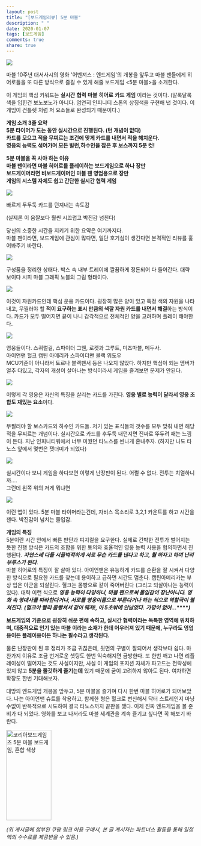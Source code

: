 ```yaml
---
layout: post
title: "[보드게임리뷰] 5분 마블"
description: " "
date: 2020-01-07
tags: [보드게임]
comments: true
share: true
---
```




![](https://post-phinf.pstatic.net/MjAxOTA0MThfMjgx/MDAxNTU1NTE0MzQ4NzAy.cJgIUsaTYT3KhDNboXnxpj-jC0d55SCHtMc8fyK-T8wg.qibgTlo0H5txDDZHoO3T6UshyNYfIAjqbFiysMugRG4g.JPEG/P20190416_235103440_96FC1EA7-FC24-4919-B7F5-BE118ED7A509.JPG?type=w1200)

  
  
마블 10주년 대서사시의 영화 '어벤져스 : 엔드게임'의 개봉을 앞두고 마블 팬들에게 히어로들을 또 다른 방식으로 즐길 수 있게 해줄 보드게임 <5분 마블>을 소개한다.  
  
이 게임의 핵심 키워드는  **실시간**  **협력**  **마블**  **히어로**  **카드**  **게임**  이라는 것이다.  (알록달록 색을 입힌건 보노보노가 아니다. 엄연히 인피니티 스톤의 상징색을 구현해 낸 것이다. 이 게임이 건틀렛 처럼 저 요소들로 완성되기 때문이다.)  
  
**게임 소개 3줄 요약**  
**5분 타이머가 도는 동안 실시간으로 진행된다. (턴 개념이 없다)**  
**카드를 모으고 적을 무찌르는 조건에 맞게 카드를 내면서 적을 해치운다.**  
**영웅의 능력도 섞어가며 모든 빌런,하수인을 잡은 후 보스까지 5분 컷!**  
  
**5분 마블을 꼭 사야 하는 이유**  
**마블 팬이라면 마블 히어로를 플레이하는 보드게임으로 하나 장만**  
**보드게이머라면 비보드게이머인 마블 팬 영업용으로 장만**  
**게임의 시스템 자체도 쉽고 간단한 실시간 협력 게임**  

![](https://post-phinf.pstatic.net/MjAxOTA0MjBfMjI0/MDAxNTU1NzM3NjA3NDk2.d77t6LiGNBiDpuFPr_KmNLaQliAoUoo1FaHbShQQek8g.SotpVhiSHCXjSaXRUVp0uDNFBlY50_qiBO8nuhBr3Wog.GIF/IMG_1983.GIF?type=w1200)

빠르게 두두둑 카드를 던져내는 속도감

  
(실제론 이 움짤보다 훨씬 시끄럽고 박진감 넘친다)  
  
당신의 소중한 시간을 지키기 위한 요약은 여기까지다.  
마블 팬이라면, 보드게임에 관심이 많다면, 일단 호기심이 생긴다면 본격적인 리뷰를 훑어봐주기 바란다.  
  

![](https://post-phinf.pstatic.net/MjAxOTA0MThfNyAg/MDAxNTU1NTE0MzQ5NDUw.j34cKje5Du-JPdZbFcJyPJlMbM22ZT3S9gWxFQDhjhgg.srd0P5Nee_rbCsCDEQd5vG5vYA-uPJF33llZ50KslUwg.JPEG/P20190416_235122528_3B328FC1-8DE0-4D6B-859B-03DEF89844E6.JPG?type=w1200)

구성품을 정리한 상태다. 박스 속 내부 트레이에 깔끔하게 정돈되어 다 들어간다. 대략 보이다 시피 마블 그래픽 노블의 그림 형태이다.

![](https://post-phinf.pstatic.net/MjAxOTA0MThfMjYx/MDAxNTU1NTE0MzQ5NTM3.KIgm5dhPu_BW1Mh5Y6ldrS8UOfLuVyLbnshY0Fc74gAg.QOFEbLkh55hhS-pochYCHOUc1X3Jpawz6qlQ-HYrMdUg.JPEG/P20190416_235437377_AF5EBEDE-B6BD-4D60-B939-F774E07B8220.JPG?type=w1200)

이것이 자원카드인데 핵심 운용 카드이다. 굉장히 많은 양이 있고 특정 색의 자원을 나타내고, 무찔러야 할  **적이 요구하는 표시 만큼의 색깔 자원 카드를 내면서 해결**하는 방식이다. 카드가 모두 떨어지면 끝이 나니 감각적으로 전체적인 양을 고려하며 플레이 해야한다.

![](https://post-phinf.pstatic.net/MjAxOTA0MThfMjA2/MDAxNTU1NTE0MzQ5Mjgz.iBtZB2pKzBdzLOfkXxjsHMCqZtqloLwtIC8fYgoOzDQg.Imt9Wm99-A-QIv2unNzTTDZthGfQRunuc9SihYuPbssg.JPEG/P20190416_235200853_10FAE5E9-B9EF-479A-AF42-A5D7695E832D.JPG?type=w1200)

영웅들이다. 스쿼럴걸, 스파이더 그웬, 로켓과 그루트, 미즈마블, 메두사.  
아이언맨 헐크 캡틴 아메리카 스파이더맨 블랙 위도우  
MCU기준이 아니라서 토르나 블랙팬서 등은 나오지 않았다. 하지만 핵심이 되는 멤버가 얼추 다있고, 각자의 개성이 살아나는 방식이라서 게임을 즐겨보면 문제가 안된다.

![](https://post-phinf.pstatic.net/MjAxOTA0MThfNDQg/MDAxNTU1NTE0MzQ4Nzgw.dsiy3axFvo4II4srL4_-Nxu4vrcDvJfV5SdoZc_IjmQg.PCaNTFc4m3Q_LpdN_yCDIoAIxQYIFCQEIkMNfgckvtMg.JPEG/P20190416_235326364_E7CF7C39-DC01-4D6F-A936-BB67853179EA.JPG?type=w1200)

이렇게 각 영웅은 자신의 특징을 살리는 카드를 가진다.  **영웅 별로 능력이 달라서 영웅 조합도 재밌는 요소**이다.

![](https://post-phinf.pstatic.net/MjAxOTA0MThfMjg3/MDAxNTU1NTE0MzQ4Njg3.exWKmI1B1yipf3f1niVgg1iib2zimyQiDM5uP166yuwg.PjwyExcBvTTNGD983ZZBJuUTm8Tyc6yTRaU0SoU03cwg.JPEG/P20190416_235255926_7057908D-3930-4F6D-989F-78456B927DF7.JPG?type=w1200)

무찔러야 할 보스카드와 하수인 카드들. 저기 있는 표식들의 갯수를 모두 맞춰 내면 해당 적을 무찌르는 개념이다. 실시간으로 카드를 후두둑 내던지면 진짜로 뚜두려 패는 느낌이 든다. 지난 인피니티워에서 너무 미웠던 타노스를 씐나게 혼내주자. (하지만 나도 타노스 앞에서 몇번은 잿더미가 되었다)

![](https://post-phinf.pstatic.net/MjAxOTA0MThfMjM0/MDAxNTU1NTE0MzQ4NjY1.4KhpWtdzinYjax-Y18G8LQKPJ0qQIzqPD4unWyZOjHEg.xEk3tR5p6nEogvgNEFN2W6E1XxgMtHPGPx23u21SYxIg.JPEG/P20190413_005556769_80059C7F-A951-4AEB-B975-740C9C2031D6.JPG?type=w1200)

실시간이다 보니 게임을 하다보면 이렇게 난장판이 된다. 어쩔 수 없다. 전투는 치열하니까....  
그런데 왼쪽 위의 저게 뭐냐면

![](https://post-phinf.pstatic.net/MjAxOTA0MThfMTIw/MDAxNTU1NTE0MzQ5NTc0.v6GpbunMh_v6KN3FuujeO4b8rFMx2iluoERm4TBAu_4g._HNIugDY2UsnmiiCaiAc8skJZcgNt524BsJoQvSbHSMg.PNG/P20190418_001607000_4773900A-373A-4A71-9F4B-A143C48D5935.PNG?type=w1200)

이런 앱이 있다. 5분 마블 타이머라는건데, 자비스 목소리로 3,2,1 카운트를 하고 시간을 잰다. 박진감이 넘치는 몰입감.  
  
  
**게임의 특징**  
5분이란 시간 안에서 빠른 판단과 피지컬을 요구한다. 실제로 긴박한 전투가 벌어지는 듯한 진행 방식은 카드의 조합을 위한 토의와 효율적인 영웅 능력 사용을 협의하면서 진행된다.  **_자연스레 다들 시끌벅적하게 서로 무슨 카드를 낸다고 하고, 뭘 하자고 하며 난리부루스가 된다._**  
마블 히어로의 특징이 잘 살아 있다. 아이언맨은 유능하게 카드를 순환을 잘 시켜서 다양한 방식으로 필요한 카드를 찾는데 용이하고 급하면 시간도 멈춘다. 캡틴아메리카는 부상 입은 아군을 되살린다. 헐크는 몸빵으로 같이 죽어버린다 (그리고 되살아나는 능력이 있다). 대략 이런 식으로  **_영웅 능력이 다양하니, 마블 팬으로써 몰입감이 장난아니다. 영화 속 명대사를 따라한다거나, 서로를 영웅이름으로 부른다거나 하는 식으로 역할극이 펼쳐진다._** **_(_****_헐크_****_야 빨리 몸빵쳐서 같이 뒈져!, 아 5초밖에 안남았다._** **_가망이 없어..._****_)_**  
  
**보드게임의 기준으로 굉장히 쉬운 편에 속하고, 실시간 협력이라는 독특한 영역에 위치하며, 대중적으로 인기 있는 마블 이라는 소재가 한데 어우러져 있기 때문에, 누구라도 영업용이든 플레이용이든 하나는 필수라고 생각된다.**  

  
물론 난장판이 된 후 정리가 조금 귀찮은데, 뒷면의 구별이 잘되어서 생각보다 쉽다. 마찬가지 이유로 조금 번거로운 셋팅도 한번 익숙해지면 금방한다. 또 한번 깨고 나면 리플레이성이 떨어지는 것도 사실이지만, 사실 이 게임의 포지션 자체가 파고드는 전략성에 있지 않고  **5분을 쫄깃하게 즐기는데**  있기 때문에 굳이 고려하지 않아도 된다. 여차하면 확장도 한번 기대해보자.  
  
대망의 엔드게임 개봉을 앞두고, 5분 마블을 즐기며 다시 한번 마블 히어로가 되어보았다. 나는 아이언맨 슈트를 착용하고, 함께한 형은 헐크로 변신해서 닥터 스트레인지 마냥 수없이 반복적으로 시도하여 결국 타노스까지 끝판을 깼다. 이제 진짜 엔드게임을 볼 준비가 다 되었다. 영화를 보고 나서라도 마블 세계관을 계속 즐기고 싶다면 꼭 해보기 바란다.

<a href="https://coupa.ng/bPopo0" target="_blank" referrerpolicy="unsafe-url"><img src="https://static.coupangcdn.com/image/affiliate/banner/05b58f954c3c22595573d7eca2f9cb66@2x.jpg" alt="코리아보드게임즈 5분 마블 보드게임, 혼합 색상" width="120" height="240"></a>

_(위 게시글에 첨부된 쿠팡 링크 이용 구매시, 본 글 게시자는 파트너스 활동을 통해 일정액의 수수료를 제공받을 수 있음.)_